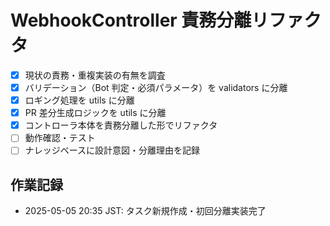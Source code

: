 # WebhookController 責務分離リファクタ

- [x] 現状の責務・重複実装の有無を調査
- [x] バリデーション（Bot 判定・必須パラメータ）を validators に分離
- [x] ロギング処理を utils に分離
- [x] PR 差分生成ロジックを utils に分離
- [x] コントローラ本体を責務分離した形でリファクタ
- [ ] 動作確認・テスト
- [ ] ナレッジベースに設計意図・分離理由を記録

## 作業記録

- 2025-05-05 20:35 JST: タスク新規作成・初回分離実装完了
